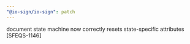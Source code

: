 ```yaml
---
"@io-sign/io-sign": patch
---
```


document state machine now correctly resets state-specific attributes [SFEQS-1146]
